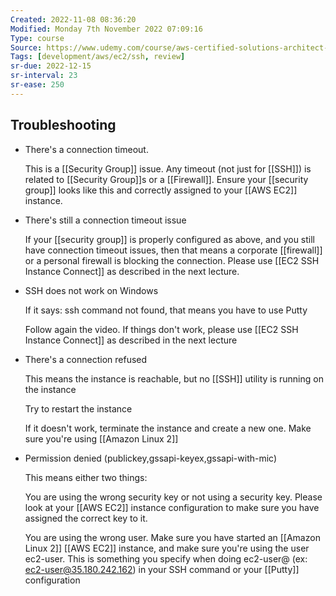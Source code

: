 ```yaml
---
Created: 2022-11-08 08:36:20
Modified: Monday 7th November 2022 07:09:16
Type: course
Source: https://www.udemy.com/course/aws-certified-solutions-architect-associate-saa-c01/?xref=E0Aed11STH4LPUQvCz0GJFABTmM=
Tags: [development/aws/ec2/ssh, review]
sr-due: 2022-12-15
sr-interval: 23
sr-ease: 250
---
```


## Troubleshooting

- There's a connection timeout.

    This is a [[Security Group]] issue. Any timeout (not just for [[SSH]]) is related to [[Security Group]]s or a [[Firewall]]. Ensure your [[security group]] looks like this and correctly assigned to your [[AWS EC2]] instance.

- There's still a connection timeout issue

    If your [[security group]] is properly configured as above, and you still have connection timeout issues, then that means a corporate [[firewall]] or a personal firewall is blocking the connection. Please use [[EC2 SSH Instance Connect]] as described in the next lecture.

- SSH does not work on Windows

    If it says: ssh command not found, that means you have to use Putty

    Follow again the video. If things don't work, please use [[EC2 SSH Instance Connect]] as described in the next lecture

- There's a connection refused

    This means the instance is reachable, but no [[SSH]] utility is running on the instance

    Try to restart the instance

    If it doesn't work, terminate the instance and create a new one. Make sure you're using [[Amazon Linux 2]]

- Permission denied (publickey,gssapi-keyex,gssapi-with-mic)

    This means either two things:

    You are using the wrong security key or not using a security key. Please look at your [[AWS EC2]] instance configuration to make sure you have assigned the correct key to it.

    You are using the wrong user. Make sure you have started an [[Amazon Linux 2]] [[AWS EC2]] instance, and make sure you're using the user ec2-user. This is something you specify when doing ec2-user@<public-ip> (ex: ec2-user@35.180.242.162) in your SSH command or your [[Putty]] configuration